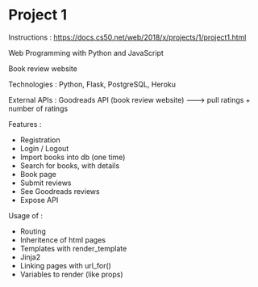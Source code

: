 # Project 1

Instructions : https://docs.cs50.net/web/2018/x/projects/1/project1.html

Web Programming with Python and JavaScript


Book review website


Technologies : 
Python, Flask, PostgreSQL, Heroku

External APIs : 
Goodreads API (book review website) ---> pull ratings + number of ratings

Features : 
- Registration
- Login / Logout
- Import books into db (one time)
- Search for books, with details
- Book page
- Submit reviews
- See Goodreads reviews
- Expose API


Usage of : 
 - Routing
 - Inheritence of html pages
 - Templates with render_template
 - Jinja2
 - Linking pages with url_for()
 - Variables to render (like props)
